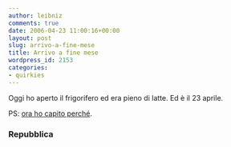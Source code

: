 ```yaml
---
author: leibniz
comments: true
date: 2006-04-23 11:00:16+00:00
layout: post
slug: arrivo-a-fine-mese
title: Arrivo a fine mese
wordpress_id: 2153
categories:
- quirkies
---
```


Oggi ho aperto il frigorifero ed era pieno di latte. Ed è il 23 aprile.

PS: [ora ho capito perché](http://www.repubblica.it/interstitial/interstitial538409.html).


### Repubblica

